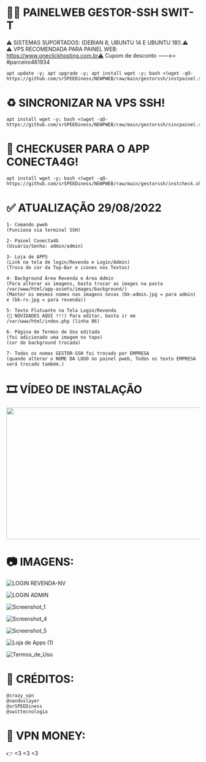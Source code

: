 # 👨‍💻 PAINELWEB GESTOR-SSH SWIT-T
⚠ SISTEMAS SUPORTADOS: (DEBIAN 8, UBUNTU 14 E UBUNTU 18!).⚠ </br>
⚠  VPS RECOMENDADA PARA PAINEL WEB: https://www.oneclickhosting.com.br⚠
Cupom de desconto --->> #parceiro461934
```
apt update -y; apt upgrade -y; apt install wget -y; bash <(wget -qO- https://github.com/srSPEEDiness/NEWPWEB/raw/main/gestorssh/instpainel.sh)
```

# ♻ SINCRONIZAR NA VPS SSH!
```
apt install wget -y; bash <(wget -qO- https://github.com/srSPEEDiness/NEWPWEB/raw/main/gestorssh/sincpainel.sh)
```

# 🛂 CHECKUSER PARA O APP CONECTA4G!
```
apt install wget -y; bash <(wget -qO- https://github.com/srSPEEDiness/NEWPWEB/raw/main/gestorssh/instcheck.sh)
```

# ✅ ATUALIZAÇÃO 29/08/2022
```
1- Comando pweb
(Funciona via terminal SSH)

2- Painel Conecta4G 
(Usuário/Senha: admin/admin)

3- Loja de APPS 
(Link na tela de login/Revenda e Login/Admin)
(Troca de cor da Top-Bar e icones nos Textos)

4- Background Área Revenda e Área Admin
(Para alterar as imagens, basta trocar as images na pasta /var/www/html/app-assets/images/background/)
(Manter os mesmos nomes nas imagens novas (bk-admin.jpg = para admin) e (bk-rv.jpg = para revenda))

5- Texto Flutuante na Tela Login/Revenda
(📣 NOVIDADES AQUI !!!) Para editar, basta ir em /var/www/html/index.php (linha 86)

6- Página de Termos de Uso editada
(foi adicionado uma imagem no topo)
(cor do background trocada)

7- Todos os nomes GESTOR-SSH foi trocado por EMPRESA
(quando alterar o NOME DA LOGO no painel pweb, Todos os texto EMPRESA será trocado também.)
```

# 🎞 VÍDEO DE INSTALAÇÃO
<a href="https://youtu.be/eLurS-xv17Y" target="_blank"><img  width="625" height="344" src="https://user-images.githubusercontent.com/105602625/185815718-76350347-11c2-4dd3-a74d-e64806951c1e.png"></a>


# 📷 IMAGENS:
![LOGIN REVENDA-NV](https://user-images.githubusercontent.com/105602625/187283396-50394a4d-e696-429e-978f-4c67ecf71bdd.jpg)

![LOGIN ADMIN](https://user-images.githubusercontent.com/105602625/187033648-c587cd0b-0ba2-4842-afe7-5054c770246e.jpg)

![Screenshot_1](https://user-images.githubusercontent.com/105602625/184881201-1301576a-8284-4079-9d2c-c168f7d37788.jpg)

![Screenshot_4](https://user-images.githubusercontent.com/105602625/184990006-0a13ff1c-3d57-43ec-8e9d-3d86f3f91c4d.jpg)

![Screenshot_5](https://user-images.githubusercontent.com/105602625/184990008-14ff626d-f9ce-4600-8bc5-565078e804b4.jpg)

![Loja de Apps (1)](https://user-images.githubusercontent.com/105602625/186015816-e7ab04c0-b8ff-464e-84d9-a7b552ba7cc1.jpg)

![Termos_de_Uso](https://user-images.githubusercontent.com/105602625/187283399-d5b41bd6-1de0-42af-800b-a59e45fdc5cd.jpg)

# 📜 CRÉDITOS:
```
@crazy_vpn
@nandoslayer
@srSPEEDiness
@swittecnologia
```

# 🚀 VPN MONEY:
👉 <3 <3 <3
